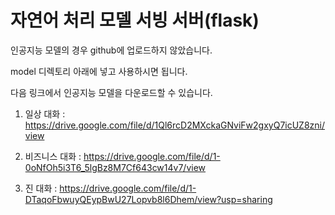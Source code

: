 # 자연어 처리 모델 서빙 서버(flask)

인공지능 모델의 경우 github에 업로드하지 않았습니다.

model 디렉토리 아래에 넣고 사용하시면 됩니다.

다음 링크에서 인공지능 모델을 다운로드할 수 있습니다.

1. 일상 대화 : https://drive.google.com/file/d/1Ql6rcD2MXckaGNviFw2gxyQ7icUZ8zni/view

3. 비즈니스 대화 : https://drive.google.com/file/d/1-0oNfOh5i3T6_5lgBz8M7Cf643cw14v7/view

3. 진 대화 : https://drive.google.com/file/d/1-DTaqoFbwuyQEypBwU27Lopvb8l6Dhem/view?usp=sharing
